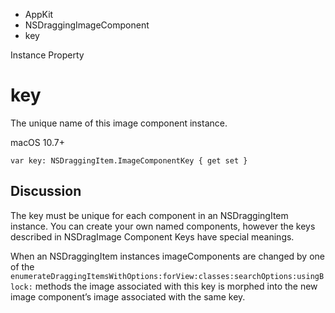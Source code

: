 

- AppKit
- NSDraggingImageComponent
-  key 

Instance Property

# key

The unique name of this image component instance.

macOS 10.7+

``` source
var key: NSDraggingItem.ImageComponentKey { get set }
```

## Discussion

The key must be unique for each component in an NSDraggingItem instance. You can create your own named components, however the keys described in NSDragImage Component Keys have special meanings.

When an NSDraggingItem instances imageComponents are changed by one of the `enumerateDraggingItemsWithOptions:forView:classes:searchOptions:usingBlock:` methods the image associated with this key is morphed into the new image component’s image associated with the same key.

